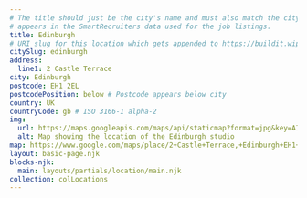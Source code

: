 ```yaml
---
# The title should just be the city's name and must also match the city name as it
# appears in the SmartRecruiters data used for the job listings.
title: Edinburgh
# URI slug for this location which gets appended to https://buildit.wiprodigital.com/thing/studio/[xx]/
citySlug: edinburgh
address:
  line1: 2 Castle Terrace
city: Edinburgh
postcode: EH1 2EL
postcodePosition: below # Postcode appears below city
country: UK
countryCode: gb # ISO 3166-1 alpha-2
img: 
  url: https://maps.googleapis.com/maps/api/staticmap?format=jpg&key=AIzaSyAa-P3u_B9zTs_DJ_dXRK5og7r3_n7vlT0&maptype=roadmap&scale=2&size=425x300&markers=55.9486487,-3.2061902&zoom=17
  alt: Map showing the location of the Edinburgh studio
map: https://www.google.com/maps/place/2+Castle+Terrace,+Edinburgh+EH1+2EL/@55.9486962,-3.2066846,19z/data=!3m1!4b1!4m5!3m4!1s0x4887c79842eb1771:0xaa89ab9f8cf5e689!8m2!3d55.9486955!4d-3.2061374
layout: basic-page.njk
blocks-njk:
  main: layouts/partials/location/main.njk
collection: colLocations
---
```

